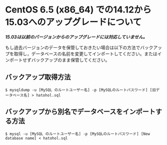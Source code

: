 CentOS 6.5 (x86_64) での14.12から15.03へのアップグレードについて
========================================================================

***15.03は以前のバージョンからのアップグレードには対応していません。***

もし過去バージョンのデータを保管しておきたい場合は以下の方法でバックアップを取得し，データベースの名前を変更してインポートしてください。またはインポートせずバックアップのまま保管してください。


## バックアップ取得方法

    $ mysqldump -u [MySQL のルートユーザー名] -p [MySQLのルートパスワード] [旧データベース名] > hatohol.sql

## バックアップから別名でデータベースをインポートする方法

    $ mysql -u [MySQL のルートユーザー名] -p [MySQLのルートパスワード] [New database name] < hatohol.sql
